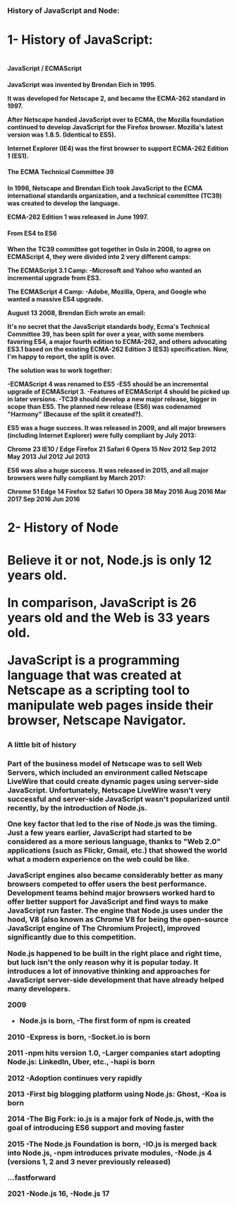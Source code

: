 
### History of JavaScript and Node: 

<h1>1- History of JavaScript: <h1>

<h4> JavaScript / ECMAScript <h4>

JavaScript was invented by Brendan Eich in 1995.

It was developed for Netscape 2, and became the ECMA-262 standard in 1997.

After Netscape handed JavaScript over to ECMA, the Mozilla foundation continued to develop JavaScript for the Firefox browser. Mozilla's latest version was 1.8.5. (Identical to ES5).

Internet Explorer (IE4) was the first browser to support ECMA-262 Edition 1 (ES1).

<h4> The ECMA Technical Committee 39 <h4>

In 1996, Netscape and Brendan Eich took JavaScript to the ECMA international standards organization, and a technical committee (TC39) was created to develop the language.

ECMA-262 Edition 1 was released in June 1997.

<h4> From ES4 to ES6 <h4>

When the TC39 committee got together in Oslo in 2008, to agree on ECMAScript 4, they were divided into 2 very different camps:

The ECMAScript 3.1 Camp:
 -Microsoft and Yahoo who wanted an incremental upgrade from ES3.

The ECMAScript 4 Camp:
 -Adobe, Mozilla, Opera, and Google who wanted a massive ES4 upgrade.

August 13 2008, Brendan Eich wrote an email:

It's no secret that the JavaScript standards body, Ecma's Technical Committee 39, has been split for over a year, with some members favoring ES4, a major fourth edition to ECMA-262, and others advocating ES3.1 based on the existing ECMA-262 Edition 3 (ES3) specification. Now, I'm happy to report, the split is over.

The solution was to work together:

 -ECMAScript 4 was renamed to ES5
 -ES5 should be an incremental upgrade of ECMAScript 3.
 -Features of ECMAScript 4 should be picked up in later versions.
 -TC39 should develop a new major release, bigger in scope than ES5.
The planned new release (ES6) was codenamed "Harmony" (Because of the split it created?).

ES5 was a huge success. It was released in 2009, and all major browsers (including Internet Explorer) were fully compliant by July 2013:

Chrome 23	IE10 / Edge	Firefox 21	Safari 6	Opera 15
Nov 2012	Sep 2012	May 2013	Jul 2012	Jul 2013

ES6 was also a huge success. It was released in 2015, and all major browsers were fully compliant by March 2017:

				
Chrome 51	Edge 14	Firefox 52	Safari 10	Opera 38
May 2016	Aug 2016	Mar 2017	Sep 2016	Jun 2016

<h1> 2- History of Node <h1>

Believe it or not, Node.js is only 12 years old.

In comparison, JavaScript is 26 years old and the Web is 33 years old.

JavaScript is a programming language that was created at Netscape as a scripting tool to manipulate web pages inside their browser, Netscape Navigator.

<h3> A little bit of history <h3>

Part of the business model of Netscape was to sell Web Servers, which included an environment called Netscape LiveWire that could create dynamic pages using server-side JavaScript. Unfortunately, Netscape LiveWire wasn't very successful and server-side JavaScript wasn't popularized until recently, by the introduction of Node.js.

One key factor that led to the rise of Node.js was the timing. Just a few years earlier, JavaScript had started to be considered as a more serious language, thanks to "Web 2.0" applications (such as Flickr, Gmail, etc.) that showed the world what a modern experience on the web could be like.

JavaScript engines also became considerably better as many browsers competed to offer users the best performance. Development teams behind major browsers worked hard to offer better support for JavaScript and find ways to make JavaScript run faster. The engine that Node.js uses under the hood, V8 (also known as Chrome V8 for being the open-source JavaScript engine of The Chromium Project), improved significantly due to this competition.

Node.js happened to be built in the right place and right time, but luck isn't the only reason why it is popular today. It introduces a lot of innovative thinking and approaches for JavaScript server-side development that have already helped many developers.

2009
- Node.js is born,
-The first form of npm is created

2010
-Express is born,
-Socket.io is born

2011
-npm hits version 1.0,
-Larger companies start adopting Node.js: LinkedIn, Uber, etc.,
-hapi is born

2012
-Adoption continues very rapidly

2013
-First big blogging platform using Node.js: Ghost,
-Koa is born  

2014
-The Big Fork: io.js is a major fork of Node.js,   with the goal of introducing ES6 support and   moving faster

2015
-The Node.js Foundation is born,
-IO.js is merged back into Node.js,
-npm introduces private modules,
-Node.js 4 (versions 1, 2 and 3 never previously released)

...fastforward

2021
-Node.js 16,
-Node.js 17 

